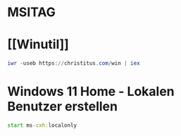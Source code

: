 # MSITAG

# [[Winutil]]

```powershell
iwr -useb https://christitus.com/win | iex
```

# Windows 11 Home - Lokalen Benutzer erstellen
```cmd
start ms-cxh:localonly
```
